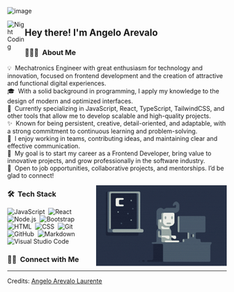 <img width="100%" height="200" alt="image" src="https://github.com/user-attachments/assets/d900ddb0-5963-45e2-a62f-f27ee587891a" />


<img alt="Night Coding" src="./assets/Hand%20Wave.gif" width='40' align="left"/><h2>Hey there! I'm Angelo Arevalo</h2>

<!-- ## 👋 &nbsp;Hey there! I'm Angelo Arevalo -->

### 👨🏻‍💻 &nbsp;About Me

💡 &nbsp;Mechatronics Engineer with great enthusiasm for technology and innovation, focused on frontend development and the creation of attractive and functional digital experiences.\
🎓 &nbsp;With a solid background in programming, I apply my knowledge to the design of modern and optimized interfaces.\
🌱 &nbsp;Currently specializing in JavaScript, React, TypeScript, TailwindCSS, and other tools that allow me to develop scalable and high-quality projects.\
✨ &nbsp;Known for being persistent, creative, detail-oriented, and adaptable, with a strong commitment to continuous learning and problem-solving.\
🤝 &nbsp;I enjoy working in teams, contributing ideas, and maintaining clear and effective communication.\
🎯 &nbsp;My goal is to start my career as a Frontend Developer, bring value to innovative projects, and grow professionally in the software industry.\
📄 &nbsp;Open to job opportunities, collaborative projects, and mentorships. I’d be glad to connect!

<img alt="Night Coding" src="https://raw.githubusercontent.com/AVS1508/AVS1508/master/assets/Night-Coding.gif" align="right"/>

### 🛠 &nbsp;Tech Stack


![JavaScript](https://img.shields.io/badge/-JavaScript-05122A?style=flat&logo=javascript)&nbsp;
![React](https://img.shields.io/badge/-React-05122A?style=flat&logo=react)&nbsp;
![Node.js](https://img.shields.io/badge/-Node.js-05122A?style=flat&logo=node.js)&nbsp;
![Bootstrap](https://img.shields.io/badge/-Bootstrap-05122A?style=flat&logo=bootstrap&logoColor=563D7C)\
![HTML](https://img.shields.io/badge/-HTML-05122A?style=flat&logo=HTML5)&nbsp;
![CSS](https://img.shields.io/badge/-CSS-05122A?style=flat&logo=CSS3&logoColor=1572B6)&nbsp;
![Git](https://img.shields.io/badge/-Git-05122A?style=flat&logo=git)&nbsp;
![GitHub](https://img.shields.io/badge/-GitHub-05122A?style=flat&logo=github)&nbsp;
![Markdown](https://img.shields.io/badge/-Markdown-05122A?style=flat&logo=markdown)\
![Visual Studio Code](https://img.shields.io/badge/-Visual%20Studio%20Code-05122A?style=flat&logo=visual-studio-code&logoColor=007ACC)&nbsp;



### 🤝🏻 &nbsp;Connect with Me

<p align="center">

</p>

-----
Credits: [Angelo Arevalo Laurente]([https://github.com/AVS1508](https://github.com/angeloarevalo17))
